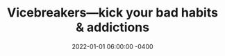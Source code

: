 ---
date: 2022-01-01 06:00:00 -0400
type: Program
title: "Vicebreakers—kick your bad habits & addictions"
description: "Learn how to finally break your bad habits and addictions. I beat porn and booze and now I’m teaching the system I used."
image: /assets/images/products/vicebreakers-1.png
product_info:
  button_text: Buy now
  button_url: https://gumroad.com/a/337122419
  price: $97
hero:
  hero_type: product
  image: /assets/images/products/vicebreakers-2.png
  heading: Vicebreakers—kick your bad habits & addictions
  text: Learn how to finally break your bad habits and addictions. I beat porn and booze and now I’m teaching the system I used.
page_blocks:
  - _id: block_benefits
    heading: "This highly detailed, action-oriented course helps you:"
    benefit_items:
      - heading: Develop the three selves
        text: How to gain self-awareness, self-control, and self-respect needed to make lasting change.
      - heading: Break free from your vices
        text: The steps you need to take to break free from your vices so you can build the life you truly want.
      - heading: Build good, lasting habits
        text: How to build positive habits that can replace your bad ones.
  - _id: block_testimonial
    quote_markdown: |
      #### I tried to quit smoking weed for years before working with Ed.

      The real wake-up call was when I realized that I've been going through the cycle of waking up full of regret every morning, telling myself I was going to quit, and then smoking up again that night since I was 17. I'm 27 now. The inner conflict was killing me.

      This habit caused my health to suffer as well as my self-respect. Not to mention I was struggling financially for years as well, which was undeniably a result of my bad habits.

      Vicebreakers—and Ed—have been a godsend.
    quote_source:
      small_image: /assets/images/testimonials/regan-jacklin.jpg
      name: Regan Jacklin
      context: "Twitter: @refinedmindset"
  - _id: block_rich_text
    alignment: center
    text_markdown: |
      Do you:

      - Use your bad habits to fill a void?
      - Turn a blind eye to the consequences and risks involved with using?
      - Sneak and lie to hide your vices?
      - Choose your bad habits over your responsibilities?
      - Secretly long for a healthier and more fulfilling life?

      Then you’re in the right place.

      Vice Breakers is the most effective way to turn your life around by overcoming your bad habits and creating new, more healthy habits in their place…

      My latest online course is the perfect synthesis of science and street smarts designed for one purpose and one purpose only:

      Help you break free from your vices so you can reach your highest potential and build the life you truly want to live.

      Inside this highly detailed, instructional, and action-oriented course, you’ll discover science-backed information to help you break your bad habits by developing the 3 selves:

      **Self-awareness, self-control, and self-respect.**
  - _id: block_testimonial
    quote_markdown: |
      #### For over 18 months I tried to eliminate bad habits from my life...

      I figured I could because I'd always done my self-improvement alone, I could handle this alone too. But I was struggling hard...

      So when I saw Ed had created something to help break bad habits and get on a better track in life, I decided to swallow my pride and see if it would help me too.

      That was one of the best decisions I've ever made. I've now left every destructive vice of mine behind. I'm happier, healthier, and more fulfilled than ever. I wouldn't have been able to do it alone.
    quote_source:
      small_image: /assets/images/testimonials/devin-mcdermott.jpg
      name: Devin McDermott
      context: "Twitter: @devinmcdermot"
  - _id: block_rich_text
    alignment: center
    text_markdown: |
      ## In Vicebreakers, you'll finally learn:

      - The #1 requirement to quit any bad habit *(Without this, the task is hopeless)*
      - How to push through any withdrawals and get back on your feet as fast as possible *(Most people never get past the withdrawal stage because the pains push them right back to their preferred choice of comfort)*
      - How to shift your perception to make your vices seem repulsive *(And never crave them again… seriously, this trick is magic)*
      - How to identify the emotional and environmental triggers that make you want to indulge in your vice *(When you become aware of them, you can build systems and guardrails around them to make using close to impossible)*
      - How your brain’s reward system works and the evolutionary reasons why you can’t overpower your addiction *(You’re not weak. You’re just working against millions of years of genetic hardwiring)*
      - How to systematically build good habits in lieu of your bad habits to ensure that your goals quickly become reality *(Your brain demands certain feel-good neurochemicals. You’ll learn how to get them naturally without indulging in your vices)*
      - How to have fun and make friends without the aid of your vice *(Your environment is usually stronger, but this is your secret weapon)*

      And many other valuable pieces of formation and insights that will allow you to finally kick your bad habits and build some good ones instead.

      The real reason you couldn’t kick your bad habits before had nothing to do with genetics, a lack of willpower, or your childhood.

      You just didn’t have an effective process. But now with Vice Breakers, you finally have reliable, clear, and most importantly, simple way to make progress.

      My system is based on science and experience.

      It relies on actionable strategies I and others have used to eliminate our worst habits.
  - _id: block_testimonial
    quote_markdown: |
      #### I've been looking for a course like this for a long time.

      I see myself as a pretty healthy person overall, but there always seems to be one or two things that I fall back on that I know I need to quit.

      Vicebreakers was the program I needed to wrap my head around *why* I kept falling back into these old patterns and how I could safely substitute other habits in their place.

      It's all laid out clearly and I found myself continuously having 'a-ha!' moments as I read through it all. Ed Latimore helped me to see the big picture clearly and simply. Once you've broken everything down, it's easy to understand.
    quote_source:
      small_image: /assets/images/testimonials/parker-heuser.jpg
      name: Parker Heuser
      context: "IG: @highonlife"
  - _id: block_rich_text
    alignment: center
    text_markdown: |
      ## This is the course I wish I had when I was neck deep in addiction and wallowing in self-pity

      *My personal breaking point: a short story.*

      It was obvious when I needed to give up drinking…

      But it took another two years of crippling hangovers and pissing off friends and loved ones before I finally gathered the courage and resolve to quit.

      I also struggled with porn addiction for many years and could never get a handle on it (pun intended).

      For years, I wasted my life and potential away in a numb fog.

      Finally, after yet another embarrassing night, I’d had enough. I realized that I hated this version of myself…

      I was tired of being broke, going nowhere fast, and not being able to stand the face I saw in the mirror.

      *I wanted to be respected and admired.*

      *I wanted to be clean and healthy.*

      *I wanted to earn money and accomplish something noteworthy in my life.*

      So I got my problems under control and made real progress towards these three goals.

      There is not a single area of my life that didn’t improve when I stopped drinking or watching porn.

      In the 7 years since then, I have:

      - Cultivated a 7-year long relationship
      - Finished college
      - Served in the military
      - Written two Amazon best-selling books
      - Built an online audience of over 135,000 followers
      - Boxed professionally
      - Generated a 6-figure, location independent income
      - Learned another language
      - Moved abroad

      And much more.

      I want you to experience your own marvelous transformation like I did, because I know firsthand the suffering that comes from being held hostage by self-destructive habits.

      And I know how *amazing* it feels to come out the other side.
  - _id: block_benefits
    heading: "Including two extra bonuses for free:"
    benefit_items:
      - heading: Printable workbook ($67 value)
        text: 9 worksheets you can use to follow along with the video presentation and written course. Make it easy to keep track of your bad habits and swap them for good ones.
      - heading: Video presentation ($97 value)
        text: 90-minute video highlighting the fundamentals for overcoming any bad habit or addiction. This is a condensed version of the full course designed to help you take immediate action.
  - _id: block_testimonial
    quote_markdown: |
      #### In the summer of 2020 I got busted.

      It wasn't the first time. It will be the last. I'm talking about watching porn.

      I connected with Vicebreakers at the end of August. By following Ed's advice, I have successfully abstained from using porn and fapping.

      A couple months in I knew it was also time to kick my nicotine habit. By applying the same tools I have been able to stay nicotine-free. Vicebreakers changed my life. If you have habits that you are no longer benefiting from, give these guys a try. I'm glad I did.
    quote_source:
      small_image: /assets/images/testimonials/chris-k.jpg
      name: Chris K.
      context: "Twitter: @by30Ushouldknow"
  - _id: block_rich_text
    alignment: center
    text_markdown: |
      This is your opportunity to grab the steering wheel of life.

      You no longer need to be blown about by the rollercoaster of your emotions or the slave master that is your bad habits.

      Breaking free–forever–it’s just a matter of knowing what to do and how to do it.

      Vicebreakers worked for me, it’s worked for my students, and I know it will work for you!

      Begin your new life today with Vicebreakers!
  - _id: block_testimonial
    quote_markdown: |
      #### If you know you have bad habits, I can think of no better support than what Ed Latimore has built.

      Ed's unique perspective on life is an impactful one for anyone looking to level up their personal and professional lives. I highly recommend spending your time and money with Ed and team.
    quote_source:
      small_image: /assets/images/testimonials/sean-raftery.jpg
      name: Sean Raftery
      context: "Twitter: @seanraf"
  - _id: block_rich_text
    alignment: center
    text_markdown: |
      Total value of the Vicebreakers program: $314 ($149 main course, $67 workbook, $97 video presentation).

      You only pay $97.

      This investment in yourself will pay dividends for the rest of your life. Even eliminating one bad habit could be worth thousands of dollars to you.

      ## What are your bad habits costing you?

      Think about the actual cost of booze, drugs, porn, or bad health. Then there’s the lost opportunity cost of late nights, lost mornings, and constant distraction.

      - Living with low energy and no motivation
      - Blowing opportunity after opportunity because you aren’t at 100%
      - Not being the man or woman you could be for your family
      - Threatening your very safety through irresponsible indulgence and reckless behavior

      It’s time for a change, and with Vicebreakers, change is not only possible… it’s guaranteed. A 30-day money-back guarantee is included with your purchase.

      See you inside.

      Yours,<br>
      Ed Latimore.
  - _id: block_cta
    image: /assets/images/products/vicebreakers-2.png
    heading: Break free from your vices today
    text: Learn how to finally kick your bad habits and addictions.
  - _id: block_logos
---